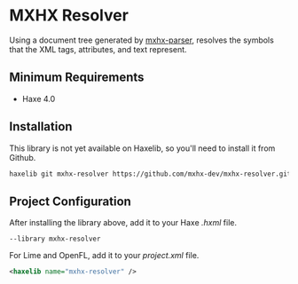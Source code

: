 # MXHX Resolver

Using a document tree generated by [mxhx-parser](https://github.com/mxhx-dev/mxhx-parser), resolves the symbols that the XML tags, attributes, and text represent.

## Minimum Requirements

- Haxe 4.0

## Installation

This library is not yet available on Haxelib, so you'll need to install it from Github.

```sh
haxelib git mxhx-resolver https://github.com/mxhx-dev/mxhx-resolver.git
```

## Project Configuration

After installing the library above, add it to your Haxe _.hxml_ file.

```hxml
--library mxhx-resolver
```

For Lime and OpenFL, add it to your _project.xml_ file.

```xml
<haxelib name="mxhx-resolver" />
```
